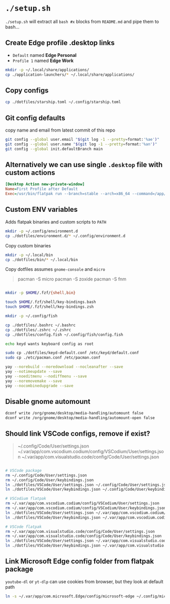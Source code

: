 # `./setup.sh`

`./setup.sh` will extract all `bash #x` blocks from `README.md` and pipe them to bash...

## Create Edge profile .desktop links

- `Default` named **Edge Personal**
- `Profile 1` named **Edge Work**

```bash #x
mkdir -p ~/.local/share/applications/
cp ./application-launchers/* ~/.local/share/applications/
```

## Copy configs

```bash #x
cp ./dotfiles/starship.toml ~/.config/starship.toml
```

## Git config defaults 

copy name and email from latest commit of this repo

```bash #x
git config --global user.email "$(git log -1 --pretty=format:'%ae')"
git config --global user.name "$(git log -1 --pretty=format:'%an')"
git config --global init.defaultBranch main
```

## Alternatively we can use single `.desktop` file  with custom actions
```ini
[Desktop Action new-private-window]
Name=First Profile after Default
Exec=/usr/bin/flatpak run --branch=stable --arch=x86_64 --command=/app/bin/edge com.microsoft.Edge --profile-directory="CUSTOM PROFILE DIR
```
## Custom ENV variables

Adds flatpak binaries and custom scripts to `PATH`

```bash #x
mkdir -p ~/.config/environment.d
cp ./dotfiles/environment.d/* ~/.config/environment.d
```

Copy custom binaries 

```bash #x
mkdir -p ~/.local/bin
cp ./dotfiles/bin/* ~/.local/bin
```

Copy dotfiles assumes `gnome-console` and `micro`

>   pacman -S micro 
>   pacman -S zoxide
>   pacman -S fnm


```bash #x

mkdir -p $HOME/.fzf/{shell,bin}

touch $HOME/.fzf/shell/key-bindings.bash
touch $HOME/.fzf/shell/key-bindings.zsh

mkdir -p ~/.config/fish

cp ./dotfiles/.bashrc ~/.bashrc
cp ./dotfiles/.zshrc ~/.zshrc
cp ./dotfiles/config.fish ~/.config/fish/config.fish

echo keyd wants keyboard config as root

sudo cp ./dotfiles/keyd-default.conf /etc/keyd/default.conf
sudo cp ./etc/pacman.conf /etc/pacman.conf

yay --norebuild --noredownload --nocleanafter --save
yay --notimeupdate --save
yay --noeditmenu --nodiffmenu --save
yay --noremovemake --save
yay --nocombinedupgrade --save

```


## Disable gnome automount

```bash #x
dconf write /org/gnome/desktop/media-handling/automount false
dconf write /org/gnome/desktop/media-handling/automount-open false
```

## Should link VSCode configs, remove if exist?

> ~/.config/Code/User/settings.json
> ~/.var/app/com.vscodium.codium/config/VSCodium/User/settings.json
> ~/.var/app/com.visualstudio.code/config/Code/User/settings.json

```bash

# VSCode package 
rm ~/.config/Code/User/settings.json
rm ~/.config/Code/User/keybindings.json
ln ./dotfiles/VSCode/User/settings.json ~/.config/Code/User/settings.json
ln ./dotfiles/VSCode/User/keybindings.json ~/.config/Code/User/keybindings.json

# VSCodium flatpak 
rm ~/.var/app/com.vscodium.codium/config/VSCodium/User/settings.json
rm ~/.var/app/com.vscodium.codium/config/VSCodium/User/keybindings.json
ln ./dotfiles/VSCode/User/settings.json ~/.var/app/com.vscodium.codium/config/VSCodium/User/settings.json
ln ./dotfiles/VSCode/User/keybindings.json ~/.var/app/com.vscodium.codium/config/VSCodium/User/keybindings.json

# VSCode flatpak 
rm ~/.var/app/com.visualstudio.code/config/Code/User/settings.json
rm ~/.var/app/com.visualstudio.code/config/Code/User/keybindings.json
ln ./dotfiles/VSCode/User/settings.json ~/.var/app/com.visualstudio.code/config/Code/User/settings.json
ln ./dotfiles/VSCode/User/keybindings.json ~/.var/app/com.visualstudio.code/config/Code/User/keybindings.json

```


## Link Microsoft Edge config folder from flatpak package

`youtube-dl` or `yt-dlp` can use cookies from browser, but they look at default path

```bash #x
ln -s ~/.var/app/com.microsoft.Edge/config/microsoft-edge ~/.config/microsoft-edge
```

